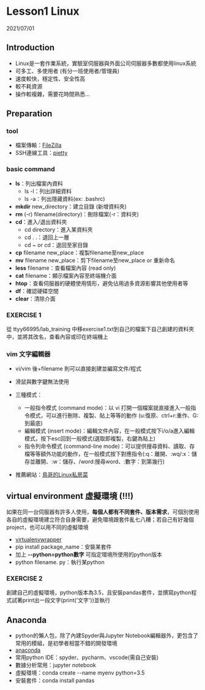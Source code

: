 # Lesson1 Linux 
2021/07/01
## Introduction
* Linux是一套作業系統，實驗室伺服器與外面公司伺服器多數都使用linux系統
* 可多工、多使用者 (有分一班使用者/管理員)
* 速度較快，穩定性、安全性高
* 較不耗資源
* 操作較複雜，需要花時間熟悉...

## Preparation

### tool
* 檔案傳輸：[FileZilla](https://filezilla-project.org/)
* SSH連線工具：[pietty](https://sites.google.com/view/pietty-project/download)

### basic command
* **ls**：列出檔案內資料
    * ls -l：列出詳細資料
    * ls -a：列出隱藏資料(ex: .bashrc)
* **mkdir** new_directory：建立目錄 (新增資料夾)
* **rm** (-r) filename(directory)：刪除檔案(-r：資料夾)
* **cd**：進入/退出資料夾
    * cd directory：進入某資料夾
    * cd . .：退回上一層
    * cd ~ or cd：退回至家目錄
* **cp** filename new_place：複製filename至new_place
* **mv** filename new_place：剪下filename至new_place or 重新命名
* **less** filename：查看檔案內容 (read only)
* **cat** filename：顯示檔案內容至終端機介面
* **htop**：查看伺服器的硬體使用情形，避免佔用過多資源影響其他使用者等
* **df**：確認硬碟空間
* **clear**：清除介面

### EXERCISE 1
從 ttyy66995/lab_training 中移exercise1.txt到自己的檔案下自己創建的資料夾中，並將其改名，查看內容或印在終端機上

### vim 文字編輯器
* vi/vim 後+filename 則可以直接創建並編寫文件/程式
* 滑鼠與數字鍵無法使用
* 三種模式：
    * 一般指令模式 (command mode)：以 vi 打開一個檔案就直接進入一般指令模式，可以進行刪除、複製、貼上等等的動作 (u:復原、ctrl+r:重作、G:到最底)
    * 編輯模式 (insert mode)：編輯文件內容，在一般模式按下i/o/a進入編輯模式，按下esc回到一般模式(選取即複製，右鍵為貼上)
    * 指令列命令模式 (command-line mode)：可以提供搜尋資料、讀取、存檔等等額外功能的動作，在一般模式按下對應指令(:q：離開、:wq/:x：儲存並離開、:w：儲存、/word:搜尋word、:數字：到第幾行)

* 推薦網站：[鳥哥的Linux私房菜](http://linux.vbird.org/)
## virtual environment 虛擬環境 (!!!)
如果在同一台伺服器有許多人使用，**每個人都有不同套件、版本需求**，可個別使用各自的虛擬環境建立符合自身需要，避免環境跟套件亂七八糟；若自己有好幾個project，也可以用不同的虛擬環境
* [virtualenvwrapper](https://www.itread01.com/content/1498915331.html)
* pip install package_name：安裝某套件
* 加上 **--python=python數字** 可指定環境所使用的python版本
* python filename. py：執行某python

### EXERCISE 2
創建自己的虛擬環境，python版本為3.5，且安裝pandas套件，並撰寫python程式試著print出一段文字(print('文字'))並執行

## Anaconda
* python的懶人包，除了內建Spyder與Jupyter Notebook編輯器外，更包含了常用的模組，是初學者相當不錯的開發環境
* [anaconda](https://www.anaconda.com/products/individual)
* 常用python IDE：spyder、pycharm、vscode(需自己安裝)
* 數據分析常用：jupyter notebook
* 虛擬環境：conda create --name myenv python=3.5
* 安裝套件：conda install pandas
